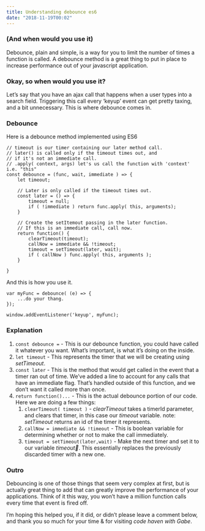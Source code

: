 ```yaml
---
title: Understanding debounce es6
date: "2018-11-19T00:02"
---
```

### (And when would you use it)
Debounce, plain and simple, is a way for you to limit the number of times a function is called. A debounce method is a great thing to put in place to increase performance out of your javascript application.

### Okay, so when would you use it?
Let’s say that you have an ajax call that happens when a user types into a search field. Triggering this call every ‘keyup’ event can get pretty taxing, and a bit unnecessary.  This is where debounce comes in.

### Debounce
Here is a debounce method implemented using ES6 

```
// timeout is our timer containing our later method call.
// later() is called only if the timeout times out, and
// if it's not an immediate call.
// .apply( context, args) let's us call the function with 'context' i.e. "this"
const debounce = (func, wait, immediate ) => {
	let timeout;

	// Later is only called if the timeout times out.
	const later = () => {
		timeout = null;
		if ( !immediate ) return func.apply( this, arguments);
	}

	// Create the setItemout passing in the later function.
	// If this is an immediate call, call now.
	return function() {
		clearTimeout(timeout);				
		callNow = immediate && !timeout;
		timeout = setTimeout(later, wait);					
		if ( callNow ) func.apply( this, arguments );
	}

}
```

And this is how you use it.

```
var myFunc = debounce( (e) => {
	...do your thang.
});

window.addEventListener('keyup', myFunc);
```

### Explanation

1. `const debounce =` - This is our debounce function, you could have called it whatever you want. What’s important, is what it’s doing on the inside.
2. `let timeout` - This represents the timer that we will be creating using _setTimeout_.
3. `const later` - This is the method that would get called in the event that a timer ran out of time. We’ve added a line to account for any calls that have an immediate flag. That’s handled outside of this function, and we don’t want it called more than once.
4. `return function()...` - This is the actual debounce portion of our code. Here we are doing a few things:
	1. `clearTimeout( timeout )` -  _clearTimeout_ takes a timerId parameter, and clears that timer, in this case  our _timeout_ variable.
	note: _setTimeout_ returns an id of the timer it represents.
	2. `callNow = immediate && !timeout` - This is boolean variable for determining whether or not to make the call immediately.
	3. `timeout = setTimeout(later,wait)` - Make the next timer and set it to our variable _timeout_. This essentially replaces the previously discarded timer with a new one.


### Outro
Debouncing is one of those things that seem very complex at first, but is actually great thing to add that can greatly improve the performance of your applications. Think of it this way, you won’t have a million function calls  every time that event is fired off.  

I’m hoping this helped you, if it did, or didn’t please leave a comment below, and thank you so much for your time & for visiting _code haven with Gabe_.
